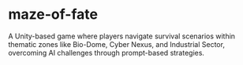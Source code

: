 # maze-of-fate
A Unity-based game where players navigate survival scenarios within thematic zones like Bio-Dome, Cyber Nexus, and Industrial Sector, overcoming AI challenges through prompt-based strategies.
